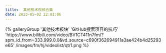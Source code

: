 ```yaml
---
title:  其他技术视频合集
date: 2023-05-02 22:01:06
---
```


<div class="gallery-group-main">
{% galleryGroup '其他技术板块' 'GitHub搜索项目的技巧' 'https://www.bilibili.com/video/BV1CT411n7fm/?spm_id_from=333.999.0.0&vd_source=c690f362694911a3ae424b4d25293e65' /images/fm/hj/videolist/qt/1.png %}
</div>
